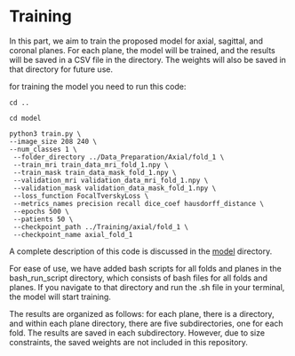 # Training 


In this part, we aim to train the proposed model for axial, sagittal, and coronal planes. 
For each plane, the model will be trained, and the results will be saved in a CSV file in the directory. 
The weights will also be saved in that directory for future use.


for training the model you need to run this code:

```
cd ..

cd model 

python3 train.py \
--image_size 208 240 \
--num_classes 1 \ 
 --folder_directory ../Data_Preparation/Axial/fold_1 \
 --train_mri train_data_mri_fold_1.npy \
 --train_mask train_data_mask_fold_1.npy \
 --validation_mri validation_data_mri_fold_1.npy \
 --validation_mask validation_data_mask_fold_1.npy \
 --loss_function FocalTverskyLoss \
 --metrics_names precision recall dice_coef hausdorff_distance \
 --epochs 500 \
 --patients 50 \
 --checkpoint_path ../Training/axial/fold_1 \
 --checkpoint_name axial_fold_1
```


A complete description of this code is discussed in the [model](../Model) directory.

For ease of use, we have added bash scripts for all folds and planes in the bash_run_script directory, which consists of bash files for all folds and planes. If you navigate to that directory and run the .sh file in your terminal, the model will start training.

The results are organized as follows: for each plane, there is a directory, and within each plane directory, there are five subdirectories, one for each fold. The results are saved in each subdirectory. However, due to size constraints, the saved weights are not included in this repository.